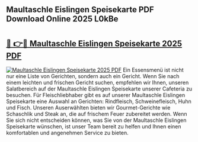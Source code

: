 ## Maultaschle Eislingen Speisekarte PDF Download Online 2025 L0kBe

# <h2><a href="http://gc8psc.nevu.top/?p=Maultaschle+Eislingen+Speisekarte">🔗 👉🔴 Maultaschle Eislingen Speisekarte 2025 PDF</a></h2>

[![Maultaschle Eislingen Speisekarte 2025 PDF](https://i.imgur.com/dBaPXMq.png)](http://gc8psc.nevu.top/?p=Maultaschle+Eislingen+Speisekarte)
Ein Essensmenü ist nicht nur eine Liste von Gerichten, sondern auch ein Gericht. Wenn Sie nach einem leichten und frischen Gericht suchen, empfehlen wir Ihnen, unseren Salatbereich auf der Maultaschle Eislingen Speisekarte unserer Cafeteria zu besuchen. Für Fleischliebhaber gibt es auf unserer Maultaschle Eislingen Speisekarte eine Auswahl an Gerichten: Rindfleisch, Schweinefleisch, Huhn und Fisch. Unseren Auserwählten bieten wir Gourmet-Gerichte wie Schaschlik und Steak an, die auf frischem Feuer zubereitet werden. Wenn Sie sich nicht entscheiden können, was Sie von der Maultaschle Eislingen Speisekarte wünschen, ist unser Team bereit zu helfen und Ihnen einen komfortablen und angenehmen Service zu bieten.

